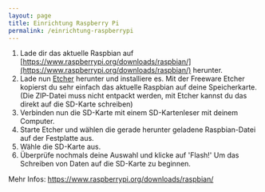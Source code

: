 ```yaml
---
layout: page
title: Einrichtung Raspberry Pi
permalink: /einrichtung-raspberrypi
---
```

1. Lade dir das aktuelle Raspbian auf [https://www.raspberrypi.org/downloads/raspbian/](https://www.raspberrypi.org/downloads/raspbian/) herunter.
2. Lade nun [Etcher](https://etcher.io/) herunter und installiere es. Mit der Freeware Etcher kopierst du sehr einfach das aktuelle Raspbian auf deine Speicherkarte. (Die ZIP-Datei muss nicht entpackt werden, mit Etcher kannst du das direkt auf die SD-Karte schreiben)
3. Verbinden nun die SD-Karte mit einem SD-Kartenleser mit deinem Computer.
4. Starte Etcher und wählen die gerade herunter geladene Raspbian-Datei auf der Festplatte aus.
5. Wähle die SD-Karte aus.
6. Überprüfe nochmals  deine Auswahl und klicke auf 'Flash!' Um das Schreiben von Daten auf die SD-Karte zu beginnen.



Mehr Infos: https://www.raspberrypi.org/downloads/raspbian/
